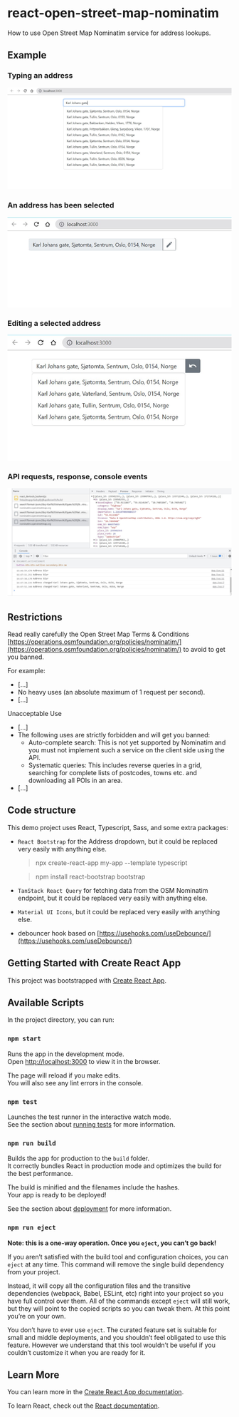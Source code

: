 # react-open-street-map-nominatim

How to use Open Street Map Nominatim service for address lookups.

## Example

### Typing an address

![Alt text](/images/1-typing.jpg "Typing an address")

### An address has been selected

![Alt text](/images/2-selection.jpg "An address has been selected")

### Editing a selected address

![Alt text](/images/3-editing.jpg "Editing a selected address")

### API requests, response, console events

![Alt text](/images/4-events.jpg "API requests, response, console events")

## Restrictions

Read really carefully the Open Street Map Terms & Conditions [https://operations.osmfoundation.org/policies/nominatim/](https://operations.osmfoundation.org/policies/nominatim/) to avoid to get you banned.

For example:

- [...]
- No heavy uses (an absolute maximum of 1 request per second).
- [...]

Unacceptable Use

- [...]
- The following uses are strictly forbidden and will get you banned:
  - Auto-complete search: This is not yet supported by Nominatim and you must not implement such a service on the client side using the API.
  - Systematic queries: This includes reverse queries in a grid, searching for complete lists of postcodes, towns etc. and downloading all POIs in an area.
- [...]

## Code structure

This demo project uses React, Typescript, Sass, and some extra packages:

- `React Bootstrap` for the Address dropdown, but it could be replaced very easily with anything else.

  > npx create-react-app my-app --template typescript

  > npm install react-bootstrap bootstrap

- `TanStack React Query` for fetching data from the OSM Nominatim endpoint, but it could be replaced very easily with anything else.

- `Material UI Icons`, but it could be replaced very easily with anything else.

- debouncer hook based on [https://usehooks.com/useDebounce/](https://usehooks.com/useDebounce/)

## Getting Started with Create React App

This project was bootstrapped with [Create React App](https://github.com/facebook/create-react-app).

## Available Scripts

In the project directory, you can run:

### `npm start`

Runs the app in the development mode.\
Open [http://localhost:3000](http://localhost:3000) to view it in the browser.

The page will reload if you make edits.\
You will also see any lint errors in the console.

### `npm test`

Launches the test runner in the interactive watch mode.\
See the section about [running tests](https://facebook.github.io/create-react-app/docs/running-tests) for more information.

### `npm run build`

Builds the app for production to the `build` folder.\
It correctly bundles React in production mode and optimizes the build for the best performance.

The build is minified and the filenames include the hashes.\
Your app is ready to be deployed!

See the section about [deployment](https://facebook.github.io/create-react-app/docs/deployment) for more information.

### `npm run eject`

**Note: this is a one-way operation. Once you `eject`, you can’t go back!**

If you aren’t satisfied with the build tool and configuration choices, you can `eject` at any time. This command will remove the single build dependency from your project.

Instead, it will copy all the configuration files and the transitive dependencies (webpack, Babel, ESLint, etc) right into your project so you have full control over them. All of the commands except `eject` will still work, but they will point to the copied scripts so you can tweak them. At this point you’re on your own.

You don’t have to ever use `eject`. The curated feature set is suitable for small and middle deployments, and you shouldn’t feel obligated to use this feature. However we understand that this tool wouldn’t be useful if you couldn’t customize it when you are ready for it.

## Learn More

You can learn more in the [Create React App documentation](https://facebook.github.io/create-react-app/docs/getting-started).

To learn React, check out the [React documentation](https://reactjs.org/).
